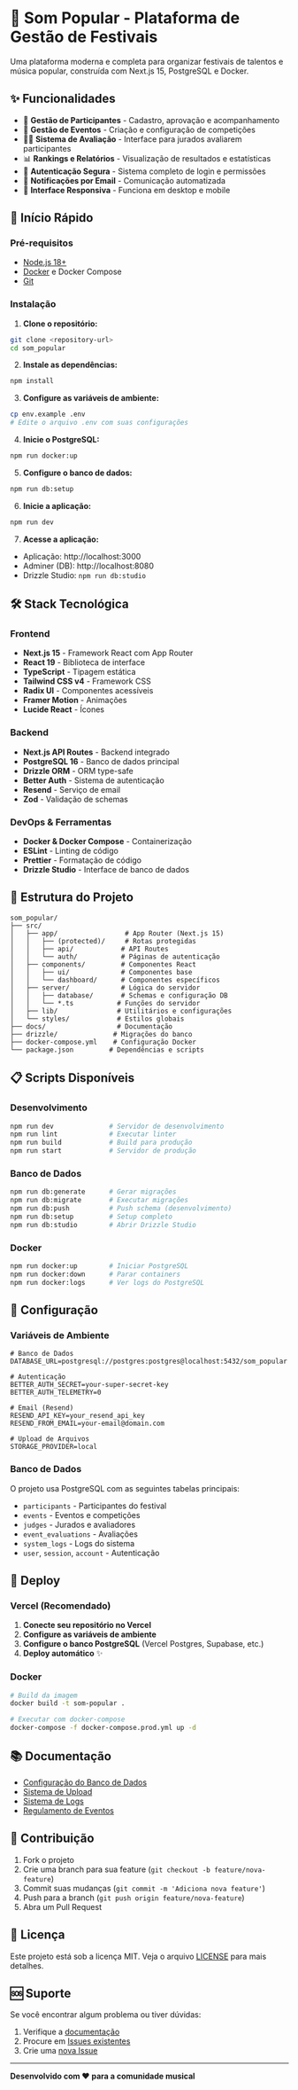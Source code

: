 # 🎵 Som Popular - Plataforma de Gestão de Festivais

Uma plataforma moderna e completa para organizar festivais de talentos e música popular, construída com Next.js 15, PostgreSQL e Docker.

## ✨ Funcionalidades

- 🎤 **Gestão de Participantes** - Cadastro, aprovação e acompanhamento
- 🎪 **Gestão de Eventos** - Criação e configuração de competições
- 👨‍⚖️ **Sistema de Avaliação** - Interface para jurados avaliarem participantes
- 📊 **Rankings e Relatórios** - Visualização de resultados e estatísticas
- 🔐 **Autenticação Segura** - Sistema completo de login e permissões
- 📧 **Notificações por Email** - Comunicação automatizada
- 📱 **Interface Responsiva** - Funciona em desktop e mobile

## 🚀 Início Rápido

### Pré-requisitos

- [Node.js 18+](https://nodejs.org/)
- [Docker](https://www.docker.com/) e Docker Compose
- [Git](https://git-scm.com/)

### Instalação

1. **Clone o repositório:**
```bash
git clone <repository-url>
cd som_popular
```

2. **Instale as dependências:**
```bash
npm install
```

3. **Configure as variáveis de ambiente:**
```bash
cp env.example .env
# Edite o arquivo .env com suas configurações
```

4. **Inicie o PostgreSQL:**
```bash
npm run docker:up
```

5. **Configure o banco de dados:**
```bash
npm run db:setup
```

6. **Inicie a aplicação:**
```bash
npm run dev
```

7. **Acesse a aplicação:**
- Aplicação: http://localhost:3000
- Adminer (DB): http://localhost:8080
- Drizzle Studio: `npm run db:studio`

## 🛠️ Stack Tecnológica

### Frontend
- **Next.js 15** - Framework React com App Router
- **React 19** - Biblioteca de interface
- **TypeScript** - Tipagem estática
- **Tailwind CSS v4** - Framework CSS
- **Radix UI** - Componentes acessíveis
- **Framer Motion** - Animações
- **Lucide React** - Ícones

### Backend
- **Next.js API Routes** - Backend integrado
- **PostgreSQL 16** - Banco de dados principal
- **Drizzle ORM** - ORM type-safe
- **Better Auth** - Sistema de autenticação
- **Resend** - Serviço de email
- **Zod** - Validação de schemas

### DevOps & Ferramentas
- **Docker & Docker Compose** - Containerização
- **ESLint** - Linting de código
- **Prettier** - Formatação de código
- **Drizzle Studio** - Interface de banco de dados

## 📁 Estrutura do Projeto

```
som_popular/
├── src/
│   ├── app/                 # App Router (Next.js 15)
│   │   ├── (protected)/     # Rotas protegidas
│   │   ├── api/            # API Routes
│   │   └── auth/           # Páginas de autenticação
│   ├── components/         # Componentes React
│   │   ├── ui/             # Componentes base
│   │   └── dashboard/      # Componentes específicos
│   ├── server/             # Lógica do servidor
│   │   ├── database/       # Schemas e configuração DB
│   │   └── *.ts           # Funções do servidor
│   ├── lib/               # Utilitários e configurações
│   └── styles/            # Estilos globais
├── docs/                  # Documentação
├── drizzle/              # Migrações do banco
├── docker-compose.yml    # Configuração Docker
└── package.json         # Dependências e scripts
```

## 📋 Scripts Disponíveis

### Desenvolvimento
```bash
npm run dev              # Servidor de desenvolvimento
npm run lint             # Executar linter
npm run build            # Build para produção
npm run start            # Servidor de produção
```

### Banco de Dados
```bash
npm run db:generate      # Gerar migrações
npm run db:migrate       # Executar migrações
npm run db:push          # Push schema (desenvolvimento)
npm run db:setup         # Setup completo
npm run db:studio        # Abrir Drizzle Studio
```

### Docker
```bash
npm run docker:up        # Iniciar PostgreSQL
npm run docker:down      # Parar containers
npm run docker:logs      # Ver logs do PostgreSQL
```

## 🔧 Configuração

### Variáveis de Ambiente

```env
# Banco de Dados
DATABASE_URL=postgresql://postgres:postgres@localhost:5432/som_popular

# Autenticação
BETTER_AUTH_SECRET=your-super-secret-key
BETTER_AUTH_TELEMETRY=0

# Email (Resend)
RESEND_API_KEY=your_resend_api_key
RESEND_FROM_EMAIL=your-email@domain.com

# Upload de Arquivos
STORAGE_PROVIDER=local
```

### Banco de Dados

O projeto usa PostgreSQL com as seguintes tabelas principais:

- `participants` - Participantes do festival
- `events` - Eventos e competições
- `judges` - Jurados e avaliadores
- `event_evaluations` - Avaliações
- `system_logs` - Logs do sistema
- `user`, `session`, `account` - Autenticação

## 🚀 Deploy

### Vercel (Recomendado)

1. **Conecte seu repositório no Vercel**
2. **Configure as variáveis de ambiente**
3. **Configure o banco PostgreSQL** (Vercel Postgres, Supabase, etc.)
4. **Deploy automático** ✨

### Docker

```bash
# Build da imagem
docker build -t som-popular .

# Executar com docker-compose
docker-compose -f docker-compose.prod.yml up -d
```

## 📚 Documentação

- [Configuração do Banco de Dados](docs/database-setup.md)
- [Sistema de Upload](docs/upload-system.md)
- [Sistema de Logs](docs/logs-system.md)
- [Regulamento de Eventos](docs/regulamento-eventos.md)

## 🤝 Contribuição

1. Fork o projeto
2. Crie uma branch para sua feature (`git checkout -b feature/nova-feature`)
3. Commit suas mudanças (`git commit -m 'Adiciona nova feature'`)
4. Push para a branch (`git push origin feature/nova-feature`)
5. Abra um Pull Request

## 📄 Licença

Este projeto está sob a licença MIT. Veja o arquivo [LICENSE](LICENSE) para mais detalhes.

## 🆘 Suporte

Se você encontrar algum problema ou tiver dúvidas:

1. Verifique a [documentação](docs/)
2. Procure em [Issues existentes](../../issues)
3. Crie uma [nova Issue](../../issues/new)

---

**Desenvolvido com ❤️ para a comunidade musical**
